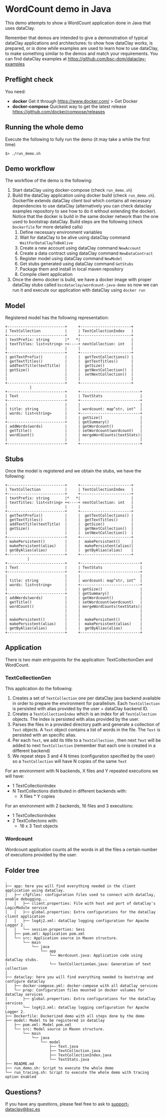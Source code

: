 # WordCount demo in Java

This demo attempts to show a WordCount application done in Java that uses dataClay.

Remember that demos are intended to give a demonstration of typical dataClay applications and architectures: to show how dataClay works, is prepared, or is done while examples are used to learn how to use dataClay, to make something similar to the demos and match your requirements. You can find dataClay examples at https://github.com/bsc-dom/dataclay-examples

## Preflight check

You need:

  - **docker** Get it through https://www.docker.com/ > Get Docker
  - **docker-compose** Quickest way to get the latest release https://github.com/docker/compose/releases
  
## Running the whole demo

Execute the following to fully run the demo (it may take a while the first time) 

``` 
$> ./run_demo.sh
```

## Demo workflow

The workflow of the demo is the following:

1. Start dataClay using docker-compose (check `run_demo.sh`) 
2. Build the dataClay application using docker build (check `run_demo.sh`). Dockerfile extends dataClay client tool which contains all necessary dependencies to use dataClay (alternatively you can check dataclay examples repository to see how to do it without extending the docker). Notice that the docker is build in the same docker network than the one used to bootstrap dataClay. Build steps are the following (check `Dockerfile` for more detailed calls) 
   1. Define necessary environment variables 
   2. Wait for dataClay to be alive using dataClay command `WaitForDataClayToBeAlive`
   3. Create a new account using dataClay command `NewAccount`
   4. Create a data contract using dataClay command `NewDataContract`
   5. Register model using dataClay command `NewModel`
   6. Get stubs generated using dataClay command `GetStubs`
   7. Package them and install in local maven repository 
   8. Compile client application 
3. Once the demo docker is build, we have a docker image with proper dataClay stubs called `bscdataclay/wordcount-java-demo` so now we can run it and execute our application with dataClay using `docker run`

## Model

Registered model has the following representation:

```
+--------------------------+     +-----------------------+
| TextCollection           |     | TextCollectionIndex   |
+--------------------------+     +-----------------------+
| textPrefix: string       |*   *|                       |
| textTitles: list<string> +<----+ nextCollection: int   |
|                          |     |                       |
+--------------------------+     +-----------------------+
| getTextPrefix()          |     |  getTextCollections() |
| getTextTitles()          |     |  getTextTitles()      |
| addTextTitle(textTitle)  |     |  getSize()            |
| getSize()                |     |  getNextCollection()  |
|                          |     |  setNextCollection()  |
|                          |     |                       |
+--------------------------+     +-----------------------+
           |
+--------------------------+     +---------------------------+
| Text                     |     | TextStats                 |
+--------------------------+     +---------------------------+
|                          |     |                           |
| title: string            |     | wordcount: map^str, int^  |
| words: list<string>      |     +---------------------------+
|                          |     | getSize()                 |
+--------------------------+     | getSummary()              |
| addWords(words)          |     | getWordcount()            |
| getTitle()               |     | setWordcount(wordcount)   |
| wordCount()              |     | mergeWordCounts(textStats)|
|                          |     |                           |
+--------------------------+     +---------------------------+
```

## Stubs 

Once the model is registered and we obtain the stubs, we have the following: 

```
+--------------------------+     +-----------------------+
| TextCollection           |     | TextCollectionIndex   |
+--------------------------+     +-----------------------+
| textPrefix: string       |*   *|                       |
| textTitles: list<string> +<----+ nextCollection: int   |
|                          |     |                       |
+--------------------------+     +-----------------------+
| getTextPrefix()          |     |  getTextCollections() |
| getTextTitles()          |     |  getTextTitles()      |
| addTextTitle(textTitle)  |     |  getSize()            |
| getSize()                |     |  getNextCollection()  |
|                          |     |  setNextCollection()  |
+--------------------------+     +-----------------------+
| makePersistent()         |     |  makePersistent()     |
| makePersistent(alias)    |     |  makePersistent(alias)|
| getByAlias(alias)        |     |  getByAlias(alias)    |
+--------------------------+     +-----------------------+
          |
+--------------------------+     +---------------------------+
| Text                     |     | TextStats                 |
+--------------------------+     +---------------------------+
|                          |     |                           |
| title: string            |     | wordcount: map^str, int^  |
| words: list<string>      |     +---------------------------+
|                          |     | getSize()                 |
+--------------------------+     | getSummary()              |
| addWords(words)          |     | getWordcount()            |
| getTitle()               |     | setWordcount(wordcount)   |
| wordCount()              |     | mergeWordCounts(textStats)|
|                          |     |                           |
|                          |     |                           |
| makePersistent()         |     |  makePersistent()         |
| makePersistent(alias)    |     |  makePersistent(alias)    |
| getByAlias(alias)        |     |  getByAlias(alias)        |
+--------------------------+     +---------------------------+

```

## Application

There is two main entrypoints for the application: TextCollectionGen and WordCount. 

### TextCollectionGen 

This application do the following:

1. Creates a set of `TextCollection` one per dataClay java backend available in order to prepare the environment for parallelism. Each `TextCollection` is persisted with alias provided by the user + dataClay backend ID.
2. Creates a `TextCollectionIndex` which is an index for all `TextCollection` objects. The index is persisted with alias provided by the user. 
3. Parses the files in a provided directory path and generate a collection of `Text` objects. A `Text` object contains a list of words in the file. The `Text` is persisted with an specific alias.  
4. Per each `Text`, we add its title to a `TextCollection` , then next `Text` will be added to next `TextCollection` (remember that each one is created in a different backend) 
5. We repeat steps 3 and 4 N times (configuration specified by the user) so a `TextCollection` will have N copies of the same `Text`

For an environment with N backends, X files and Y repeated executions we will have: 

- 1 TextCollectionIndex 
- N TextCollections distributed in different backends with:
   - X files * Y copies

For an environment with 2 backends, 16 files and 3 executions: 

- 1 TextCollectionIndex
- 2 TextCollectons with: 
    - 16 x 3 Text objects 

### Wordcount 

Wordcount application counts all the words in all the files a certain number of executions provided by the user.

## Folder tree 
```
.
├── app: here you will find everything needed in the client application using dataClay. 
│   ├── cfgfiles: configuration files used to connect with dataClay, enable debugging...
│   │   ├── client.properties: File with host and port of dataClay's LogicModule service
│   │   ├── global.properties: Extra configurations for the dataClay client application
│   │   ├── log4j2.xml: dataClay logging configuration for Apache Logger 2. 
│   │   └── session.properties: Sess
│   ├── pom.xml: Application pom.xml
│   └── src: Application source in Maven structure. 
│       └── main
│           └── java
│               └── app
│                   └── Wordcount.java: Application code using dataClay stubs. 
│                   └── TextCollectionGen.java: Generation of text collection
│   
├── dataclay: here you will find everything needed to bootstrap and configure dataClay 
│   ├── docker-compose.yml: docker-compose with all dataClay services
│   └── prop: Configuration files mounted in docker volumes for dataClay services
│       ├── global.properties: Extra configurations for the dataClay services
│       └── log4j2.xml: dataClay logging configuration for Apache Logger 2. 
├── Dockerfile: Dockerized demo with all steps done by the demo
├── model: Model to be registered in dataClay
│   ├── pom.xml: Model pom.xml 
│   └── src: Model source in Maven structure. 
│       └── main
│           └── java
│               └── model
│                   ├── Text.java
│                   ├── TextCollection.java
│                   ├── TextCollectionIndex.java
│                   └── TextStats.java
├── README.md
├── run_demo.sh: Script to execute the whole demo
└── run_tracing.sh: Script to execute the whole demo with tracing option enabled

```

## Questions? 

If you have any questions, please feel free to ask to support-dataclay@bsc.es

